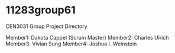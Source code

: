 # 11283group61
CEN3031 Group Project Directory

Member1: Dakota Cappel (Scrum Master)
Member2: Charles Ulrich
Member3: Vivian Sung
Member4: Joshua I. Weinstein
